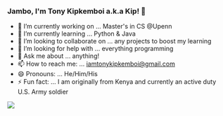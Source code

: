 ### Jambo, I'm Tony Kipkemboi a.k.a Kip! 👋




- 🔭 I’m currently working on ... Master's in CS @Upenn 
- 🌱 I’m currently learning ... Python & Java
- 👯 I’m looking to collaborate on ... any projects to boost my learning
- 🤔 I’m looking for help with ... everything programming
- 💬 Ask me about ... anything!
- 📫 How to reach me: ... iamtonykipkemboi@gmail.com
- 😄 Pronouns: ... He/Him/His
- ⚡ Fun fact: ... I am originally from Kenya and currently an active duty U.S. Army soldier

<img src="https://github-readme-stats.vercel.app/api?username=tonykipkemboi&&show_icons=true&title_color=ffffff&icon_color=bb2acf&text_color=daf7dc&bg_color=151515">
